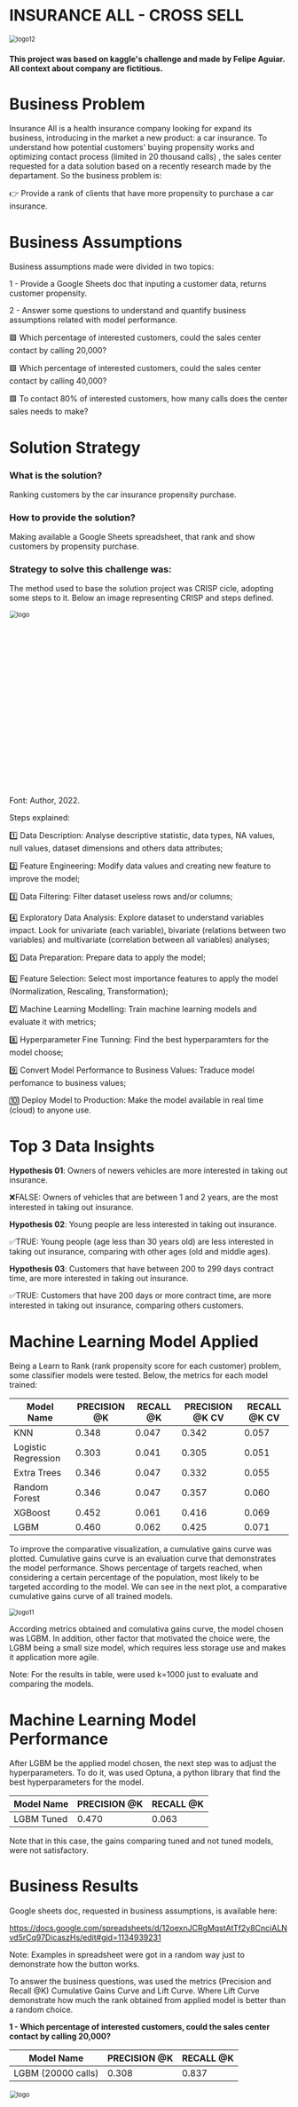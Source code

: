 # INSURANCE ALL - CROSS SELL

<img src="https://raw.githubusercontent.com/felipejaguiar/health_insurance/main/image/insurance_all.png" alt="logo12" style="zoom:80%;" />

#### This project was based on kaggle's challenge and made by Felipe Aguiar. All context about company are fictitious.

# Business Problem
Insurance All is a health insurance company looking for expand its business, introducing in the market a new product: a car insurance. To understand how potential customers' buying propensity works and optimizing contact process (limited in 20 thousand calls) , the sales center requested for a data solution based on a recently research made by the departament. 
So the business problem is:

👉 Provide a rank of clients that have more propensity to purchase a car insurance. 

# Business Assumptions
Business assumptions made were divided in two topics: 

1 - Provide a Google Sheets doc that inputing a customer data, returns customer propensity. 

2 - Answer some questions to understand and quantify business assumptions related with model performance.

   🟪 Which percentage of interested customers, could the sales center contact by calling 20,000?
   
   🟪 Which percentage of interested customers, could the sales center contact by calling 40,000?
   
   🟪 To contact 80% of interested customers, how many calls does the center sales needs to make?

# Solution Strategy

 ### What is the solution?
 Ranking customers by the car insurance propensity purchase.
 
 ### How to provide the solution?
 Making available a Google Sheets spreadsheet, that rank and show customers by propensity purchase.  

### Strategy to solve this challenge was:

The method used to base the solution project was CRISP cicle, adopting some steps to it. Below an image representing CRISP and steps defined.

<img src="https://raw.githubusercontent.com/felipejaguiar/health_insurance/main/image/fluxogram.png" width="380" height="400" alt="logo" style="zoom:80%;" />

Font: Author, 2022.

Steps explained:

1️⃣ Data Description: Analyse descriptive statistic, data types, NA values, null values, dataset dimensions and others data attributes;

2️⃣ Feature Engineering: Modify data values and creating new feature to improve the model; 

3️⃣ Data Filtering: Filter dataset useless rows and/or columns;

4️⃣ Exploratory Data Analysis: Explore dataset to understand variables impact. Look for univariate (each variable), bivariate (relations between two variables) and multivariate (correlation between all variables) analyses;

5️⃣ Data Preparation: Prepare data to apply the model;

6️⃣ Feature Selection: Select most importance features to apply the model (Normalization, Rescaling, Transformation);

7️⃣ Machine Learning Modelling: Train machine learning models and evaluate it with metrics;  

8️⃣ Hyperparameter Fine Tunning: Find the best hyperparamters for the model choose;

9️⃣ Convert Model Performance to Business Values: Traduce model perfomance to business values;

🔟 Deploy Model to Production: Make the model available in real time (cloud) to anyone use. 

# Top 3 Data Insights

<b>Hypothesis 01</b>: Owners of newers vehicles are more interested in taking out insurance.

❌FALSE: Owners of vehicles that are between 1 and 2 years, are the most interested in taking out insurance.

<b>Hypothesis 02</b>: Young people are less interested in taking out insurance.

✅TRUE: Young people (age less than 30 years old) are less interested in taking out insurance, comparing with other ages (old and middle ages).

<b>Hypothesis 03</b>: Customers that have between 200 to 299 days contract time, are more interested in taking out insurance.

✅TRUE: Customers that have 200 days or more contract time, are more interested in taking out insurance, comparing others customers.

# Machine Learning Model Applied

Being a Learn to Rank (rank propensity score for each customer) problem, some classifier models were tested. Below, the metrics for each model trained:

|Model Name		      |PRECISION @K		 |RECALL @K  	|PRECISION @K CV  |RECALL	@K CV |
|--------------------|------------------|-------------|-----------------|--------------|
|KNN 	               |0.348 	          |0.047        |0.342            |0.057         |
|Logistic Regression |0.303             |0.041        |0.305            |0.051         |
|Extra Trees			|0.346	          |0.047        |0.332            |0.055         |
|Random Forest	      |0.346 	          |0.047	      |0.357            |0.060         |
|XGBoost          	|0.452             |0.061	      |0.416            |0.069         |
|LGBM	               |0.460 	          |0.062	      |0.425            |0.071         |

To improve the comparative visualization, a cumulative gains curve was plotted. Cumulative gains curve is an evaluation curve that demonstrates the model performance. Shows percentage of targets reached, when considering a certain percentage of the population, most likely to be targeted according to the model. We can see in the next plot, a comparative cumulative gains curve of all trained models.

<img src="https://raw.githubusercontent.com/felipejaguiar/health_insurance/main/image/cgc.PNG" alt="logo11" style="zoom:80%;" />

According metrics obtained and comulativa gains curve, the model chosen was LGBM. In addition, other factor that motivated the choice were, the LGBM being a small size model, which requires less storage use and makes it application more agile.

Note: For the results in table, were used k=1000 just to evaluate and comparing the models.

# Machine Learning Model Performance
After LGBM be the applied model chosen, the next step was to adjust the hyperparameters. To do it, was used Optuna, a python library that find the best hyperparameters for the model.

|Model Name		       |PRECISION @K		  |RECALL @K  	|
|--------------------|------------------|-------------|
|LGBM Tuned          |0.470 	          |0.063        |

Note that in this case, the gains comparing tuned and not tuned models, were not satisfactory.

# Business Results

Google sheets doc, requested in business assumptions, is available here:

https://docs.google.com/spreadsheets/d/12oexnJCRgMqstAtTf2y8CnciALNvd5rCq97DicaszHs/edit#gid=1134939231

Note: Examples in spreadsheet were got in a random way just to demonstrate how the button works.

To answer the business questions, was used the metrics (Precision and Recall @K) Cumulative Gains Curve and Lift Curve. Where Lift Curve demonstrate how much the rank obtained from applied model is better than a random choice.

<b>1 - Which percentage of interested customers, could the sales center contact by calling 20,000?</b>

|Model Name		       |PRECISION @K		  |RECALL @K  	|
|--------------------|------------------|-------------|
|LGBM (20000 calls)  |0.308 	          |0.837        |

<img src="https://raw.githubusercontent.com/felipejaguiar/health_insurance/main/image/q1cgc.png" width="500" height="450" alt="logo" style="zoom:80%;" />

Looking at point that red line crosses orange curve, it's possible to realize that you could contact approximately <b>83.70%</b> of interested customers, making 20000 calls. Comparing:

|Model result (k=20000)  | <b>83,7%</b> interested customers |
-------------------------|----------------------------|
|Random choice (k=20000) | 32,2% interested customers |

The gain obtained is demonstrated in next plot:

<img src="https://raw.githubusercontent.com/felipejaguiar/health_insurance/main/image/q1lift.png" width="500" height="450" alt="logo" style="zoom:80%;" />

The Lift Curve shows that the model to 40000 calls, is <b>2.6</b> (point that red line crosses orange line) times better than a random choice. 

<b>2 - Which percentage of interested customers, could the sales center contact by calling 40,000?</b>

|Model Name		      |PRECISION @K		  |RECALL @K  	|
|--------------------|------------------|-------------|
|LGBM (40000 calls)  |0.184 	          |0.999        |

<img src="https://raw.githubusercontent.com/felipejaguiar/health_insurance/main/image/q2cgc.png" width="500" height="450" alt="logo" style="zoom:80%;" />

Looking at point that red line crosses orange curve, it's possible to realize that you could contact approximately <b>99.90%</b> of interested customers, making 40000 calls. Comparing:

|Model result (k=40000)  | <b>99,9%</b> interested customers |
-------------------------|----------------------------|
|Random choice (k=40000) | 66,6% interested customers |

The gain obtained is demonstrated in next plot:

<img src="https://raw.githubusercontent.com/felipejaguiar/health_insurance/main/image/q2lift.png" width="500" height="450" alt="logo" style="zoom:80%;" />

The Lift Curve shows that the model to 40000 calls, is <b>1.5</b> (point that red line crosses orange line) times better than a random choice. 

<b>3 - To contact 80% of interested customers, how many calls does the center sales needs to make?</b>

|Model Name		       |PRECISION @K		  |RECALL @K  	|
|--------------------|------------------|-------------|
|LGBM (18700 calls)  |0.315 	          |0.801        |

<img src="https://raw.githubusercontent.com/felipejaguiar/health_insurance/main/image/q3cgc.png" width="500" height="450" alt="logo" style="zoom:80%;" />

Looking at point that red line crosses orange curve, we realize that you need making approximately 18700 calls to contact 80% of interested customers. 

# Conclusions

At the end of this project, it was possible answer business questions and solve business problem, giving to sales center a solution for calls restrictions and helping in decision process. Besides it, the project was a good way to improve my knowledge about classification problems (in this case specific Learn to Rank), being possible to find new model types, metrics and applications. Concluding about business, the model applied obtained satisfactory results, providing a 2.6 times better solution in the contacting potential customers process. 

# Next Steps to Improve

 - Search about news machine learning classifiers models;
 - Apply another method to select features, like Boruta;
 - Search and build new features to feed the model; 
 
# References

Kaggle: https://www.kaggle.com/datasets/anmolkumar/health-insurance-cross-sell-prediction

Freepik: <a href="https://www.freepik.com/free-vector/gradient-logo-template-with-abstract-shape_4785284.htm#query=insurance%20logo&position=4&from_view=keyword">Image by pikisuperstar</a> on Freepik

# <b>Tools:</b>

<a href = "www.python.org"><img src="https://img.shields.io/badge/Python-3776AB?style=for-the-badge&logo=python&logoColor=white" target="_blank"></a>
<a href = "www.jupyter.org"><img src="https://img.shields.io/badge/Made%20with-Jupyter-orange?style=for-the-badge&logo=Jupyter" target="_blank"></a>
<a href = "https://flask.palletsprojects.com/en/2.2.x/"><img src="https://img.shields.io/badge/Flask-000000?style=for-the-badge&logo=flask&logoColor=white"></a>
<a href = "https://docs.google.com/spreadsheets/d/12oexnJCRgMqstAtTf2y8CnciALNvd5rCq97DicaszHs/edit#gid=1134939231"><img src="https://img.shields.io/badge/Google%20Sheets-34A853?style=for-the-badge&logo=google-sheets&logoColor=white"></a>
